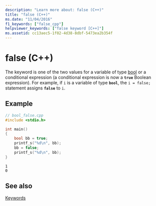 ```yaml
---
description: "Learn more about: false (C++)"
title: "false (C++)"
ms.date: "11/04/2016"
f1_keywords: ["false_cpp"]
helpviewer_keywords: ["false keyword [C++]"]
ms.assetid: cc13aec5-1f02-4d38-8dbf-5473ea2b354f
---
```

# false (C++)

The keyword is one of the two values for a variable of type [bool](../cpp/bool-cpp.md) or a conditional expression (a conditional expression is now a **`true`** Boolean expression). For example, if `i` is a variable of type **`bool`**, the `i = false;` statement assigns **`false`** to `i`.

## Example

```cpp
// bool_false.cpp
#include <stdio.h>

int main()
{
    bool bb = true;
    printf_s("%d\n", bb);
    bb = false;
    printf_s("%d\n", bb);
}
```

```Output
1
0
```

## See also

[Keywords](../cpp/keywords-cpp.md)
